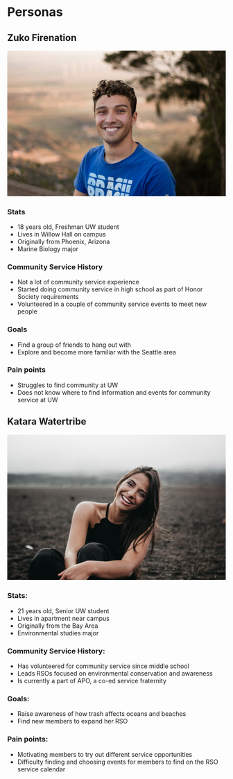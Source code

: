 # Personas


## **Zuko Firenation**


![Zuko, freshman college student smiling at the camera](ocean/public/img/zuko.jpg)


### Stats
- 18 years old, Freshman UW student
- Lives in Willow Hall on campus
- Originally from Phoenix, Arizona
- Marine Biology major

### Community Service History
- Not a lot of community service experience
- Started doing community service in high school as part of Honor Society requirements
- Volunteered in a couple of community service events to meet new people

### Goals
- Find a group of friends to hang out with
- Explore and become more familiar with the Seattle area

### Pain points
- Struggles to find community at UW
- Does not know where to find information and events for community service at UW



## **Katara Watertribe**

![Katara, senior college student sitting on ground and laughing](ocean/public/img/katara.jpg)

### Stats:
- 21 years old, Senior UW student
- Lives in apartment near campus
- Originally from the Bay Area
- Environmental studies major

### Community Service History:
- Has volunteered for community service since middle school
- Leads RSOs focused on environmental conservation and awareness
- Is currently a part of APO, a co-ed service fraternity

### Goals:
- Raise awareness of how trash affects oceans and beaches
- Find new members to expand her RSO

### Pain points:
- Motivating members to try out different service opportunities
- Difficulty finding and choosing events for members to find on the RSO service calendar
